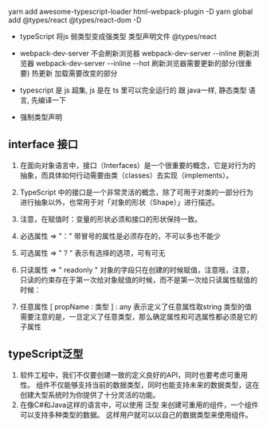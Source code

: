 yarn add awesome-typescript-loader html-webpack-plugin -D
yarn global add @types/react  @types/react-dom -D

- typeScript  将js 弱类型变成强类型
  类型声明文件 @types/react
- webpack-dev-server  不会刷新浏览器
  webpack-dev-server --inline  刷新浏览器
  webpack-dev-server --inline --hot  刷新浏览器需要更新的部分(很重要)  热更新  加载需要改变的部分

- typescript 是 js 超集, js 是在 ts 里可以完全运行的
    跟 java一样, 静态类型 语言, 先编译一下
- 强制类型声明

## interface 接口
1. 在面向对象语言中，接口（Interfaces）是一个很重要的概念，它是对行为的抽象，而具体如何行动需要由类（classes）去实现（implements）。
2. TypeScript 中的接口是一个非常灵活的概念，除了可用于对类的一部分行为进行抽象以外，也常用于对「对象的形状（Shape）」进行描述。
3. 注意，在赋值时：变量的形状必须和接口的形状保持一致。

1. 必选属性 => "："   带冒号的属性是必须存在的，不可以多也不能少
2. 可选属性 => " ? "  表示有选择的选项，可有可无
3. 只读属性 => " readonly "  对象的字段只在创建的时候赋值，注意哦，注意，只读的约束存在于第一次给对象赋值的时候，而不是第一次给只读属性赋值的时候：
4. 任意属性 [ propName : 类型 ]  : any    表示定义了任意属性取string 类型的值
需要注意的是，一旦定义了任意类型，那么确定属性和可选属性都必须是它的子属性

## typeScript泛型
1. 软件工程中，我们不仅要创建一致的定义良好的API，同时也要考虑可重用性。 组件不仅能够支持当前的数据类型，同时也能支持未来的数据类型，这在创建大型系统时为你提供了十分灵活的功能。
2. 在像C#和Java这样的语言中，可以使用  泛型  来创建可重用的组件，一个组件可以支持多种类型的数据。 这样用户就可以以自己的数据类型来使用组件。
